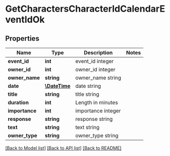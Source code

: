# GetCharactersCharacterIdCalendarEventIdOk

## Properties
Name | Type | Description | Notes
------------ | ------------- | ------------- | -------------
**event_id** | **int** | event_id integer | 
**owner_id** | **int** | owner_id integer | 
**owner_name** | **string** | owner_name string | 
**date** | [**\DateTime**](\DateTime.md) | date string | 
**title** | **string** | title string | 
**duration** | **int** | Length in minutes | 
**importance** | **int** | importance integer | 
**response** | **string** | response string | 
**text** | **string** | text string | 
**owner_type** | **string** | owner_type string | 

[[Back to Model list]](../README.md#documentation-for-models) [[Back to API list]](../README.md#documentation-for-api-endpoints) [[Back to README]](../README.md)



